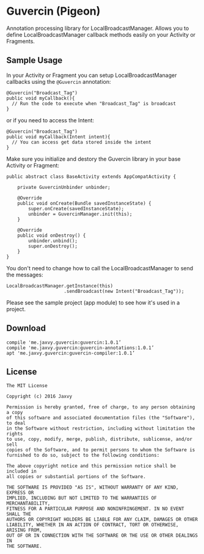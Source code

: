 # Guvercin (Pigeon)
Annotation processing library for LocalBroadcastManager. Allows you to define LocalBroadcastManager callback methods easily on your Activity or Fragments.

## Sample Usage

In your Activity or Fragment you can setup LocalBroadcastManager callbacks using the `@Guvercin` annotation:

```
@Guvercin("Broadcast_Tag")
public void myCallback(){
  // Run the code to execute when "Broadcast_Tag" is broadcast
}
```

or if you need to access the Intent:

```
@Guvercin("Broadcast_Tag")
public void myCallback(Intent intent){
  // You can access get data stored inside the intent
}
```

Make sure you initialize and destory the Guvercin library in your base Activity or Fragment:
```
public abstract class BaseActivity extends AppCompatActivity {

    private GuvercinUnbinder unbinder;

    @Override
    public void onCreate(Bundle savedInstanceState) {
        super.onCreate(savedInstanceState);
        unbinder = GuvercinManager.init(this);
    }

    @Override
    public void onDestroy() {
        unbinder.unbind();
        super.onDestroy();
    }
}

```

You don't need to change how to call the LocalBroadcastManager to send the messages:

```
LocalBroadcastManager.getInstance(this)
                     .sendBroadcast(new Intent("Broadcast_Tag"));
```

Please see the sample project (app module) to see how it's used in a project.

## Download

```
compile 'me.jaxvy.guvercin:guvercin:1.0.1’
compile 'me.jaxvy.guvercin:guvercin-annotations:1.0.1’
apt 'me.jaxvy.guvercin:guvercin-compiler:1.0.1’
```

## License

```
The MIT License

Copyright (c) 2016 Jaxvy

Permission is hereby granted, free of charge, to any person obtaining a copy
of this software and associated documentation files (the "Software"), to deal
in the Software without restriction, including without limitation the rights
to use, copy, modify, merge, publish, distribute, sublicense, and/or sell
copies of the Software, and to permit persons to whom the Software is
furnished to do so, subject to the following conditions:

The above copyright notice and this permission notice shall be included in
all copies or substantial portions of the Software.

THE SOFTWARE IS PROVIDED "AS IS", WITHOUT WARRANTY OF ANY KIND, EXPRESS OR
IMPLIED, INCLUDING BUT NOT LIMITED TO THE WARRANTIES OF MERCHANTABILITY,
FITNESS FOR A PARTICULAR PURPOSE AND NONINFRINGEMENT. IN NO EVENT SHALL THE
AUTHORS OR COPYRIGHT HOLDERS BE LIABLE FOR ANY CLAIM, DAMAGES OR OTHER
LIABILITY, WHETHER IN AN ACTION OF CONTRACT, TORT OR OTHERWISE, ARISING FROM,
OUT OF OR IN CONNECTION WITH THE SOFTWARE OR THE USE OR OTHER DEALINGS IN
THE SOFTWARE.
```

